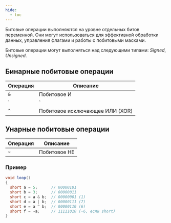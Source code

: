 ```yaml
---
hide:
  - toc
---
```

Битовые операции выполняются на уровне отдельных битов переменной. Они могут использоваться для эффективной обработки данных, управления флагами и работы с побитовыми масками.

Битовые операции могут выполняться над следующими типами: *Signed*, *Unsigned*.  

## Бинарные побитовые операции
| Операция | Описание                        |
|----------|---------------------------------|
| `&`      | Побитовое И                     |
| `|`      | Побитовое ИЛИ                   |
| `^`      | Побитовое исключающее ИЛИ (XOR) |

## Унарные побитовые операции
| Операция | Описание                        |
|----------|---------------------------------|
| `~`      |      Побитовое НЕ               |

### Пример
```cs
void loop()
{
  short a = 5;      // 00000101
  short b = 3;      // 00000011
  short c = a & b;  // 00000001 (1)
  short d = a | b;  // 00000111 (7)
  short e = a ^ b;  // 00000110 (6)
  short f = ~a;     // 11111010 (-6, если short)
}
```